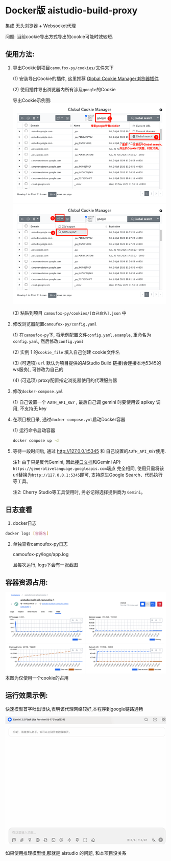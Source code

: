 # Docker版 aistudio-build-proxy
集成 无头浏览器 + Websocket代理

问题: 当前cookie导出方式导出的cookie可能时效较短.

## 使用方法:
1. 导出Cookie到项目`camoufox-py/cookies/`文件夹下

    (1) 安装导出Cookie的插件, 这里推荐 [Global Cookie Manager浏览器插件](https://chromewebstore.google.com/detail/global-cookie-manager/bgffajlinmbdcileomeilpihjdgjiphb)

    (2) 使用插件导出浏览器内所有涉及`google`的Cookie

    导出Cookie示例图:
    ![Global Cookie Manager](/img/Global_Cookie_Manager.png)
    ![Global Cookie Manager2](/img/Global_Cookie_Manager2.png)
    
    (3) 粘贴到项目 `camoufox-py/cookies/[自己命名].json` 中

2. 修改浏览器配置`camoufox-py/config.yaml`

    (1) 在`camoufox-py`下, 将示例配置文件`config.yaml.example`, 重命名为 `config.yaml`, 然后修改`config.yaml`

    (2) 实例 1 的`cookie_file` 填入自己创建 cookie文件名

    (3) (可选项) `url` 默认为项目提供的AIStudio Build 链接(会连接本地5345的ws服务), 可修改为自己的

    (4) (可选项) proxy配置指定浏览器使用的代理服务器

3. 修改`docker-compose.yml`
    
    (1) 自己设置一个 `AUTH_API_KEY` , 最后自己调 gemini 时要使用该 apikey 调用, 不支持无 key
4. 在项目根目录, 通过`docker-compose.yml`启动Docker容器

    (1) 运行命令启动容器
    ```bash
    docker compose up -d
    ```

5. 等待一段时间后, 通过 http://127.0.0.1:5345 和 自己设置的`AUTH_API_KEY`使用.
    
    注1: 由于只是反代Gemini, 因此[接口文档](https://ai.google.dev/api)和Gemini API: `https://generativelanguage.googleapis.com`端点 完全相同, 使用只需将该url替换为`http://127.0.0.1:5345`即可, 支持原生Google Search、代码执行等工具。

    注2: Cherry Studio等工具使用时, 务必记得选择提供商为 `Gemini`。

## 日志查看
1. docker日志
```bash
docker logs [容器名]
```
2. 单独查看camoufox-py日志

    camoufox-py/logs/app.log

    且每次运行, logs下会有一张截图

## 容器资源占用:
![Containers Stats](/img/Containers_Stats.png)
本图为仅使用一个cookie的占用

## 运行效果示例:
快速模型首字吐出很快,表明该代理网络较好,本程序到google链路通畅

![running example](/img/running_example.gif)

如果使用推理模型慢,那就是 aistudio 的问题, 和本项目没关系
